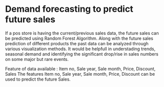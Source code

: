 # Demand forecasting to predict future sales

If a pos store is having the current/previous sales data, the future sales can be predicted using Random Forest Algorithm.
Along with the future sales prediction of different products the past data can be analyzed through various visualization methods. It would be helpfull in understading trends, seasonal demand and identifying the significant drop/rise in sales numbers on some major but rare events. 


Feature of data available : Item no,	Sale year, 	Sale month, Price,	Discount,	Sales
The features Item no,	Sale year, 	Sale month, Price,	Discount can be used to predict the future Sales.

